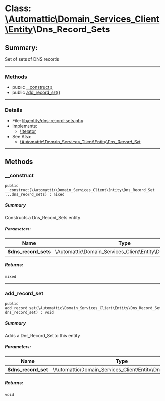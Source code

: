 # Class: [\Automattic](../namespaces/automattic.md)[\Domain_Services_Client](../namespaces/automattic-domain-services-client.md)[\Entity](../namespaces/automattic-domain-services-client-entity.md)\Dns_Record_Sets

## Summary:

Set of sets of DNS records


---

### Methods

* public [__construct()](#method___construct)
* public [add_record_set()](#method_add_record_set)

---

### Details

* File: [lib/entity/dns-record-sets.php](../../lib/entity/dns-record-sets.php)
* Implements:
  * [\Iterator](../classes/Iterator.md)
* See Also:
  * [\Automattic\Domain_Services_Client\Entity\Dns_Record_Set](../classes/Automattic-Domain-Services-Client-Entity-Dns-Record-Set.md)

---

## Methods

<a id="method___construct"></a>
### __construct

```
public __construct(\Automattic\Domain_Services_Client\Entity\Dns_Record_Set  ...dns_record_sets) : mixed
```

##### Summary

Constructs a Dns_Record_Sets entity

##### Parameters:

| Name | Type | Default |
|------|------|---------|
| **$dns_record_sets** | \Automattic\Domain_Services_Client\Entity\Dns_Record_Set |  |

##### Returns:

```
mixed
```

---

<a id="method_add_record_set"></a>
### add_record_set

```
public add_record_set(\Automattic\Domain_Services_Client\Entity\Dns_Record_Set  dns_record_set) : void
```

##### Summary

Adds a Dns_Record_Set to this entity

##### Parameters:

| Name | Type | Default |
|------|------|---------|
| **$dns_record_set** | \Automattic\Domain_Services_Client\Entity\Dns_Record_Set |  |

##### Returns:

```
void
```
